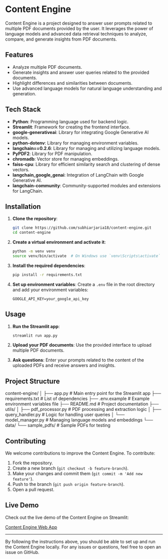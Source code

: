 # Content Engine

Content Engine is a project designed to answer user prompts related to multiple PDF documents provided by the user. It leverages the power of language models and advanced data retrieval techniques to analyze, compare, and generate insights from PDF documents.

## Features

- Analyze multiple PDF documents.
- Generate insights and answer user queries related to the provided documents.
- Highlight differences and similarities between documents.
- Use advanced language models for natural language understanding and generation.

## Tech Stack

- **Python**: Programming language used for backend logic.
- **Streamlit**: Framework for creating the frontend interface.
- **google-generativeai**: Library for integrating Google Generative AI models.
- **python-dotenv**: Library for managing environment variables.
- **langchain==0.2.6**: Library for managing and utilizing language models.
- **PyPDF2**: Library for PDF manipulation.
- **chromadb**: Vector store for managing embeddings.
- **faiss-cpu**: Library for efficient similarity search and clustering of dense vectors.
- **langchain_google_genai**: Integration of LangChain with Google Generative AI.
- **langchain-community**: Community-supported modules and extensions for LangChain.

## Installation

1. **Clone the repository**:
    ```bash
    git clone https://github.com/subhiarjaria18/content-engine.git
    cd content-engine
    ```

2. **Create a virtual environment and activate it**:
    ```bash
    python -m venv venv
    source venv/bin/activate  # On Windows use `venv\Scripts\activate`
    ```

3. **Install the required dependencies**:
    ```bash
    pip install -r requirements.txt
    ```

4. **Set up environment variables**:
    Create a `.env` file in the root directory and add your environment variables:
    ```env
    GOOGLE_API_KEY=your_google_api_key
    ```

## Usage

1. **Run the Streamlit app**:
    ```bash
    streamlit run app.py
    ```

2. **Upload your PDF documents**: Use the provided interface to upload multiple PDF documents.

3. **Ask questions**: Enter your prompts related to the content of the uploaded PDFs and receive answers and insights.

## Project Structure

content-engine/
│
├── app.py # Main entry point for the Streamlit app
├── requirements.txt # List of dependencies
├── .env.example # Example environment variables file
├── README.md # Project documentation
├── utils/
│ ├── pdf_processor.py # PDF processing and extraction logic
│ ├── query_handler.py # Logic for handling user queries
│ └── model_manager.py # Managing language models and embeddings
└── data/
└── sample_pdfs/ # Sample PDFs for testing



## Contributing

We welcome contributions to improve the Content Engine. To contribute:

1. Fork the repository.
2. Create a new branch (`git checkout -b feature-branch`).
3. Make your changes and commit them (`git commit -m 'Add new feature'`).
4. Push to the branch (`git push origin feature-branch`).
5. Open a pull request.


## Live Demo

Check out the live demo of the Content Engine on Streamlit:

[Content Engine Web App](https://gemini-vwkkzpkttfg7hdqvtwrwuz.streamlit.app/)

---

By following the instructions above, you should be able to set up and run the Content Engine locally. For any issues or questions, feel free to open an issue on GitHub.




